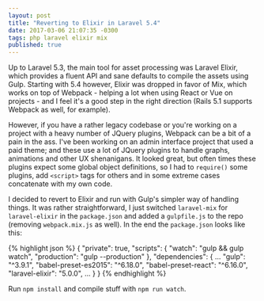```yaml
---
layout: post
title: "Reverting to Elixir in Laravel 5.4"
date: 2017-03-06 21:07:35 -0300
tags: php laravel elixir mix
published: true
---
```


Up to Laravel 5.3, the main tool for asset processing was Laravel Elixir, which provides a fluent API and sane defaults to compile the assets using Gulp. Starting with 5.4 however, Elixir was dropped in favor of Mix, which works on top of Webpack - helping a lot when using React or Vue on projects - and I feel it's a good step in the right direction (Rails 5.1 supports Webpack as well, for example).

However, if you have a rather legacy codebase or you're working on a project with a heavy number of JQuery plugins, Webpack can be a bit of a pain in the ass. I've been working on an admin interface project that used a paid theme; and these use a lot of JQuery plugins to handle graphs, animations and other UX shenanigans. It looked great, but often times these plugins expect some global object definitions, so I had to `require()` some plugins, add `<script>` tags for others and in some extreme cases concatenate with my own code.

I decided to revert to Elixir and run with Gulp's simpler way of handling things. It was rather straightforward, I just switched `laravel-mix` for `laravel-elixir` in the `package.json` and added a `gulpfile.js` to the repo (removing `webpack.mix.js` as well). In the end the `package.json` looks like this:

{% highlight json %}
{
  "private": true,
  "scripts": {
    "watch": "gulp && gulp watch",
    "production": "gulp --production"
  },
  "dependencies": {
    ...
    "gulp": "^3.9.1",
    "babel-preset-es2015": "^6.18.0",
    "babel-preset-react": "^6.16.0",
    "laravel-elixir": "5.0.0",
    ...
  }
}
{% endhighlight %}

Run `npm install` and compile stuff with `npm run watch`.
